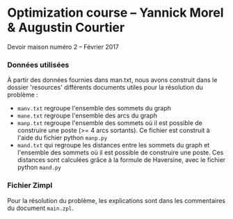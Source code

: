 # Optimization course – Yannick Morel & Augustin Courtier
Devoir maison numéro 2 – Février 2017

### Données utilisées
À partir des données fournies dans man.txt, nous avons construit dans le dossier 'resources' différents documents utiles pour la résolution du problème :
+ `manv.txt` regroupe l'ensemble des sommets du graph
+ `mane.txt` regroupe l'ensemble des arcs du graph
+ `manp.txt` regroupe l'ensemble des sommets où il est possible de construire une poste (>= 4 arcs sortants). Ce fichier est construit à l'aide du fichier python `manp.py`
+ `mand.txt` qui regroupe les distances entre les sommets du graph et l'ensemble des sommets où il est possible de construire une poste. Ces distances sont calculées grâce à la formule de Haversine, avec le fichier python `mand.py`

### Fichier Zimpl
Pour la résolution du problème, les explications sont dans les commentaires du document `main.zpl`. 